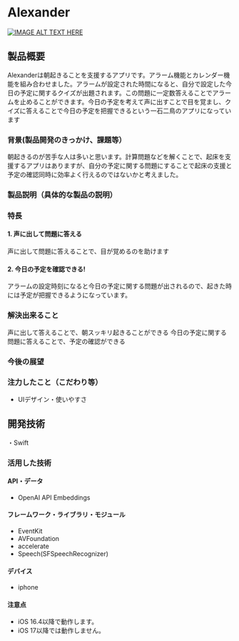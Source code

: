 # Alexander

[![IMAGE ALT TEXT HERE](https://jphacks.com/wp-content/uploads/2023/07/JPHACKS2023_ogp.png)](https://www.youtube.com/watch?v=yYRQEdfGjEg)

## 製品概要
Alexanderは朝起きることを支援するアプリです。アラーム機能とカレンダー機能を組み合わせました。アラームが設定された時間になると、自分で設定した今日の予定に関するクイズが出題されます。この問題に一定数答えることでアラームを止めることができます。今日の予定を考えて声に出すことで目を覚まし、クイズに答えることで今日の予定を把握できるという一石二鳥のアプリになっています

### 背景(製品開発のきっかけ、課題等）
朝起きるのが苦手な人は多いと思います。計算問題などを解くことで、起床を支援するアプリはありますが、自分の予定に関する問題にすることで起床の支援と予定の確認同時に効率よく行えるのではないかと考えました。

### 製品説明（具体的な製品の説明）
### 特長
#### 1. 声に出して問題に答える
声に出して問題に答えることで、目が覚めるのを助けます

#### 2. 今日の予定を確認できる!
アラームの設定時刻になると今日の予定に関する問題が出されるので、起きた時には予定が把握できるようになっています。


### 解決出来ること
声に出して答えることで、朝スッキリ起きることができる
今日の予定に関する問題に答えることで、予定の確認ができる

### 今後の展望
### 注力したこと（こだわり等）
* UIデザイン・使いやすさ

## 開発技術
・Swift

### 活用した技術
#### API・データ
* OpenAI API Embeddings

#### フレームワーク・ライブラリ・モジュール
* EventKit
* AVFoundation
* accelerate
* Speech(SFSpeechRecognizer)

#### デバイス
* iphone

#### 注意点
* iOS 16.4以降で動作します。
* iOS 17以降では動作しません。



